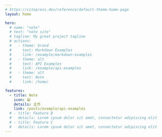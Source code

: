 ```yaml
---
# https://vitepress.dev/reference/default-theme-home-page
layout: home

hero:
  # name: "note"
  # text: "note site"
  # tagline: My great project tagline
  # actions:
  #   - theme: brand
  #     text: Markdown Examples
  #     link: /example/markdown-examples
  #   - theme: alt
  #     text: API Examples
  #     link: /example/api-examples
  #   - theme: alt
  #     text: Note
  #     link: /home/

features:
  - title: Note
    icon: 😁
    details: 主页
    link: /posts/example/api-examples
  # - title: Feature B
  #   details: Lorem ipsum dolor sit amet, consectetur adipiscing elit
  # - title: Feature C
  #   details: Lorem ipsum dolor sit amet, consectetur adipiscing elit
---
```

